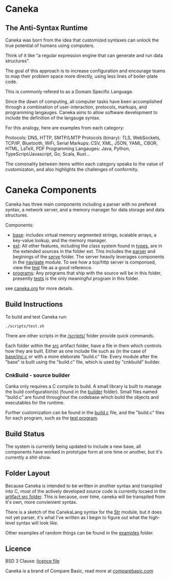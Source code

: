 # Caneka

## The Anti-Syntax Runtime

Caneka was born from the idea that customized syntaxes can unlock the true
potential of humans using computers.

Think of it like "a regular expression engine that can generate and run data
structures".

The goal of this approach is to increase configuration and encourage teams to
map their problem space more directly, using less lines of boiler-plate code.

This is commonly refered to as a Domain Specific Language.

Since the dawn of computing, all computer tasks have been accomplished through
a combination of user-interaction, protocols, markups, and programming
langauges. Caneka aims to allow software development to include the definition
of the langauge syntax. 

For this analogy, here are examples from each category:

Protocols: DNS, HTTP, SMTP/LMTP
Protocols (binary): TLS, WebSockets, TCP/IP, Bluetooth, WiFi, Serial
Markups: CSV, XML, JSON, YAML, CBOR, HTML, LaTeX, PDF
Programming Langauges: Java, Python, TypeScript/Javascript, Go, Scala, Rust...

The comonality between items within each category speaks to the value of
customizaton, and also highlights the challenges of conformity.

# Caneka Components

Caneka has three main components including a parser with no prefered syntax, a
network server, and a memory manager for data storage and data structures.

Components:

- [base](artifact/src/base/): includes virtual memory segmented strings,
  scalable arrays, a key-value lookup, and the memory manager.
- [ext](/artifact/src/ext/): All other features, including the class system
  found in [types](/artifact/src/ext/types), are in the extended sources in the
  folder ext. This includes the [parser](/artifact/src/ext/parser/) and
  beginings of the [serve](/artifact/src/ext/serve/) folder. The server heavily
  leverages components in the [navigate](/artifact/src/ext/navigate/) module.
  To see how a tcp/http server is componsed, view the
  [test](/artifact/src/programs/tests/tests/servetcp_tests.c) file as a good
  reference.
- [programs](/artifact/src/programs/): Any programs that ship with the source
  will be in this folder, presently [tests](artifact/src/programs/tests) is the
  only meaningful program in this folder.

see [caneka.org](https://caneka.org) for more details.

## Build Instructions

To build and test Caneka run:

    ./scripts/test.sh

There are other scripts in the [/scripts/](/scripts/) folder provide quick
commands.

Each folder within the [src](/artifact/src) artifact folder, have a file in
them which controls how they are built. Either as one include file such as (in
the case of [base/inc.c](/artifact/src/base/inc.c) or with a more eleborate
"build.c" file. Every module after the "base" is built using the "build.c"
file, which is used by "cnkbuild" builder.

### CnkBuild - source builder

Canka only requires a C compile to build. A small library is built to manage
the build configuration(s) (found in the [builder](./artifact/src/builder/)
folder). Small files named "build.c" are found throughout the codebase which 
build the objects and executables for the runtime.

Further customization can be found in the [build.c](./artifact/src/ext/build.c)
file, and the "build.c" files for each program, such as the 
[test program](./artifact/src/programs/tests/build.c).

## Build Status

The system is currently being updated to include a new base, all components
have worked in prototype form at one time or another, but it's currently a
shit-show.

## Folder Layout

Because Caneka is intended to be written in another syntax and transpiled into
C, most of the actively developed source code is currently locaed in the
[artifact src folder](./artifact/src/). This is because, over time, caneka will
be transpiled from it's own, more convienient syntax.

There is a sketch of the CanekaLang syntax for the [Str](./src/base/str.cnk)
module, but it does not yet parser, it's what I've written as I begin to figure
out what the high-level syntax will look like.

Other examples of random things can be found in the [examples](/examples/) folder.

## Licence

BSD 3 Clause: [licence file](./LICENCE)

Caneka is a brand of Compare Basic, read more at
[comparebasic.com](https://comparebasic.com)
